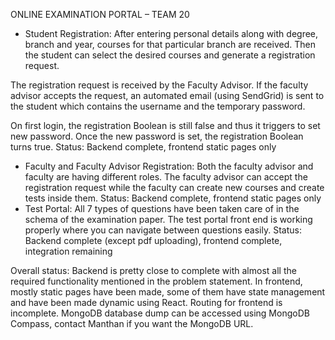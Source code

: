 ONLINE EXAMINATION PORTAL – TEAM 20
-	Student Registration: After entering personal details along with degree, branch and year, courses for that particular branch are received. Then the student can select the desired courses and generate a registration request.

The registration request is received by the Faculty Advisor. If the faculty advisor accepts the request, an automated email (using SendGrid) is sent to the student which contains the username and the temporary password. 

On first login, the registration Boolean is still false and thus it triggers to set new password. Once the new password is set, the registration Boolean turns true.
Status: Backend complete, frontend static pages only

-	Faculty and Faculty Advisor Registration: Both the faculty advisor and faculty are having different roles. The faculty advisor can accept the registration request while the faculty can create new courses and create tests inside them.
Status: Backend complete, frontend static pages only
-	Test Portal: All 7 types of questions have been taken care of in the schema of the examination paper. The test portal front end is working properly where you can navigate between questions easily. 
Status: Backend complete (except pdf uploading), frontend complete, integration remaining

Overall status: Backend is pretty close to complete with almost all the required functionality mentioned in the problem statement. In frontend, mostly static pages have been made, some of them have state management and have been made dynamic using React. Routing for frontend is incomplete.
MongoDB database dump can be accessed using MongoDB Compass, contact Manthan if you want the MongoDB URL. 

